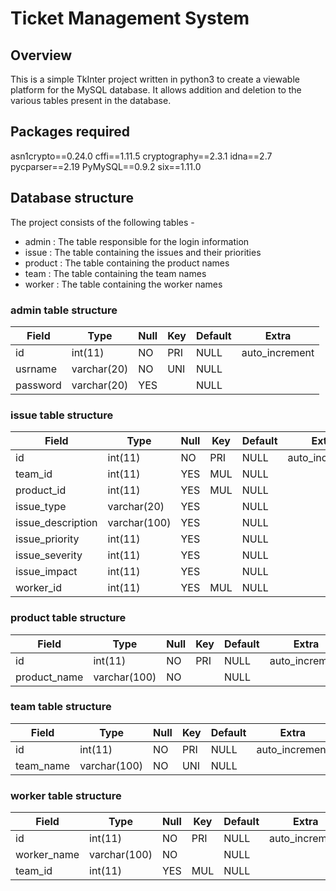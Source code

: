 # Ticket Management System

## Overview 
This is a simple TkInter project written in python3 to create a viewable platform for the MySQL database. It allows addition and deletion to 
the various tables present in the database.

## Packages required
asn1crypto==0.24.0
cffi==1.11.5
cryptography==2.3.1
idna==2.7
pycparser==2.19
PyMySQL==0.9.2
six==1.11.0

## Database structure
The project consists of the following tables -
* admin : The table responsible for the login information             
* issue : The table containing the issues and their priorities
* product : The table containing the product names
* team : The table containing the team names
* worker : The table containing the worker names

### admin table structure 

| Field    | Type        | Null | Key | Default | Extra          |
|----------|-------------|------|-----|---------|----------------|
| id       | int(11)     | NO   | PRI | NULL    | auto_increment |
| usrname  | varchar(20) | NO   | UNI | NULL    |                |
| password | varchar(20) | YES  |     | NULL    |                |

### issue table structure

| Field             | Type         | Null | Key | Default | Extra          |
|-------------------|--------------|------|-----|---------|----------------|
| id                | int(11)      | NO   | PRI | NULL    | auto_increment |
| team_id           | int(11)      | YES  | MUL | NULL    |                |
| product_id        | int(11)      | YES  | MUL | NULL    |                |
| issue_type        | varchar(20)  | YES  |     | NULL    |                |
| issue_description | varchar(100) | YES  |     | NULL    |                |
| issue_priority    | int(11)      | YES  |     | NULL    |                |
| issue_severity    | int(11)      | YES  |     | NULL    |                |
| issue_impact      | int(11)      | YES  |     | NULL    |                |
| worker_id         | int(11)      | YES  | MUL | NULL    |                |

### product table structure

| Field        | Type         | Null | Key | Default | Extra          |
|--------------|--------------|------|-----|---------|----------------|
| id           | int(11)      | NO   | PRI | NULL    | auto_increment |
| product_name | varchar(100) | NO   |     | NULL    |                |

### team table structure

| Field     | Type         | Null | Key | Default | Extra          |
|-----------|--------------|------|-----|---------|----------------|
| id        | int(11)      | NO   | PRI | NULL    | auto_increment |
| team_name | varchar(100) | NO   | UNI | NULL    |                |

### worker table structure

| Field       | Type         | Null | Key | Default | Extra          |
|-------------|--------------|------|-----|---------|----------------|
| id          | int(11)      | NO   | PRI | NULL    | auto_increment |
| worker_name | varchar(100) | NO   |     | NULL    |                |
| team_id     | int(11)      | YES  | MUL | NULL    |                |
